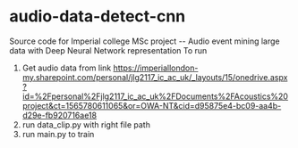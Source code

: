 # audio-data-detect-cnn
Source code for Imperial college MSc project -- Audio event mining large data with Deep Neural Network representation
To run
1. Get audio data from link https://imperiallondon-my.sharepoint.com/personal/jlg2117_ic_ac_uk/_layouts/15/onedrive.aspx?id=%2Fpersonal%2Fjlg2117_ic_ac_uk%2FDocuments%2FAcoustics%20project&ct=1565780611065&or=OWA-NT&cid=d95875e4-bc09-aa4b-d29e-fb920716ae18
2. run data_clip.py with right file path
3. run main.py to train
